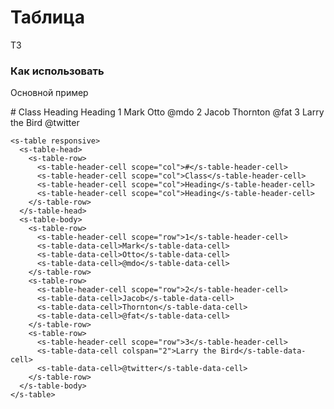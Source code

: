 # Таблица

ТЗ

### Как использовать
Основной пример

<s-table responsive>
  <s-table-head>
    <s-table-row>
      <s-table-header-cell scope="col">#</s-table-header-cell>
      <s-table-header-cell scope="col">Class</s-table-header-cell>
      <s-table-header-cell scope="col">Heading</s-table-header-cell>
      <s-table-header-cell scope="col">Heading</s-table-header-cell>
    </s-table-row>
  </s-table-head>
  <s-table-body>
    <s-table-row>
      <s-table-header-cell scope="row">1</s-table-header-cell>
      <s-table-data-cell>Mark</s-table-data-cell>
      <s-table-data-cell>Otto</s-table-data-cell>
      <s-table-data-cell>@mdo</s-table-data-cell>
    </s-table-row>
    <s-table-row>
      <s-table-header-cell scope="row">2</s-table-header-cell>
      <s-table-data-cell>Jacob</s-table-data-cell>
      <s-table-data-cell>Thornton</s-table-data-cell>
      <s-table-data-cell>@fat</s-table-data-cell>
    </s-table-row>
    <s-table-row>
      <s-table-header-cell scope="row">3</s-table-header-cell>
      <s-table-data-cell colspan="2">Larry the Bird</s-table-data-cell>
      <s-table-data-cell>@twitter</s-table-data-cell>
    </s-table-row>
  </s-table-body>
</s-table>


``` vue
<s-table responsive>
  <s-table-head>
    <s-table-row>
      <s-table-header-cell scope="col">#</s-table-header-cell>
      <s-table-header-cell scope="col">Class</s-table-header-cell>
      <s-table-header-cell scope="col">Heading</s-table-header-cell>
      <s-table-header-cell scope="col">Heading</s-table-header-cell>
    </s-table-row>
  </s-table-head>
  <s-table-body>
    <s-table-row>
      <s-table-header-cell scope="row">1</s-table-header-cell>
      <s-table-data-cell>Mark</s-table-data-cell>
      <s-table-data-cell>Otto</s-table-data-cell>
      <s-table-data-cell>@mdo</s-table-data-cell>
    </s-table-row>
    <s-table-row>
      <s-table-header-cell scope="row">2</s-table-header-cell>
      <s-table-data-cell>Jacob</s-table-data-cell>
      <s-table-data-cell>Thornton</s-table-data-cell>
      <s-table-data-cell>@fat</s-table-data-cell>
    </s-table-row>
    <s-table-row>
      <s-table-header-cell scope="row">3</s-table-header-cell>
      <s-table-data-cell colspan="2">Larry the Bird</s-table-data-cell>
      <s-table-data-cell>@twitter</s-table-data-cell>
    </s-table-row>
  </s-table-body>
</s-table>
```
